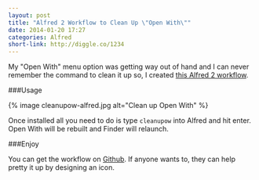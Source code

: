 ```yaml
---
layout: post
title: "Alfred 2 Workflow to Clean Up \"Open With\""
date: 2014-01-20 17:27
categories: Alfred
short-link: http://diggle.co/1234
---
```

My "Open With" menu option was getting way out of hand and I can never remember the command to clean it up so, I created [this Alfred 2 workflow](https://github.com/tomdiggle/CleanUpOpenWith).

###Usage

{% image cleanupow-alfred.jpg alt="Clean up Open With" %}

Once installed all you need to do is type `cleanupow` into Alfred and hit enter. Open With will be rebuilt and Finder will relaunch.

###Enjoy

You can get the workflow on [Github](https://github.com/tomdiggle/CleanUpOpenWith). If anyone wants to, they can help pretty it up by designing an icon.